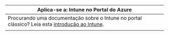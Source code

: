 |                                                           Aplica-se a: Intune no Portal do Azure                                                            |
|-------------------------------------------------------------------------------------------------------------------------------------------------------------|
| Procurando uma documentação sobre o Intune no portal clássico? Leia esta [introdução ao Intune](/intune/introduction-intune?toc=/intune-classic/toc.json). |
|                                                                                                                                                             |

